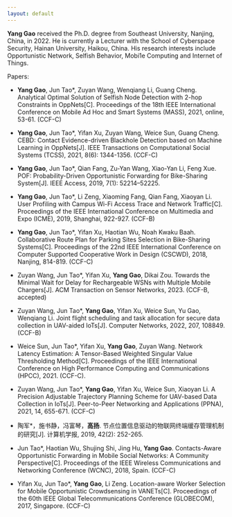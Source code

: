 ```yaml
---
layout: default
---
```


**Yang Gao** received the Ph.D. degree from Southeast University, Nanjing, China, in 2022.
He is currently a Lecturer with the School of Cyberspace Security, Hainan University, Haikou, China.
His research interests include Opportunistic Network, Selfish Behavior, Mobi1e Computing and Internet of Things.

Papers:

- **Yang Gao**, Jun Tao*, Zuyan Wang, Wenqiang Li, Guang Cheng.
Analytical Optimal Solution of Selfish Node Detection with 2-hop Constraints in OppNets[C]. 
Proceedings of the 18th IEEE International Conference on Mobile Ad Hoc and Smart Systems (MASS), 2021, online, 53-61. (CCF-C)

- **Yang Gao**, Jun Tao*, Yifan Xu, Zuyan Wang, Weice Sun, Guang Cheng. 
CEBD: Contact Evidence-driven Blackhole Detection based on Machine Learning in OppNets[J]. 
IEEE Transactions on Computational Social Systems (TCSS), 2021, 8(6): 1344-1356. (CCF-C)

- **Yang Gao**, Jun Tao*, Qian Fang, Zu-Yan Wang, Xiao-Yan Li, Feng Xue. 
POF: Probability-Driven Opportunistic Forwarding for Bike-Sharing System[J]. 
IEEE Access, 2019, 7(1): 52214–52225.

- **Yang Gao**, Jun Tao*, Li Zeng, Xiaoming Fang, Qian Fang, Xiaoyan Li.
User Profiling with Campus Wi-Fi Access Trace and Network Traffic[C].
Proceedings of the IEEE International Conference on Multimedia and Expo (ICME), 2019, Shanghai, 922-927. (CCF-B)

- **Yang Gao**, Jun Tao*, Yifan Xu, Haotian Wu, Noah Kwaku Baah.
Collaborative Route Plan for Parking Sites Selection in Bike-Sharing Systems[C]. 
Proceedings of the 22nd IEEE International Conference on Computer Supported Cooperative Work in Design (CSCWD), 2018, Nanjing, 814-819. (CCF-C)

- Zuyan Wang, Jun Tao*, Yifan Xu, **Yang Gao**, Dikai Zou.
Towards the Minimal Wait for Delay for Rechargeable WSNs with Multiple Mobile Chargers[J].
ACM Transaction on Sensor Networks, 2023. (CCF-B, accepted)

- Zuyan Wang, Jun Tao*, **Yang Gao**, Yifan Xu, Weice Sun, Yu Gao, Wenqiang Li.
Joint flight scheduling and task allocation for secure data collection in UAV-aided IoTs[J].
Computer Networks, 2022, 207, 108849. (CCF-B)

- Weice Sun, Jun Tao*, Yifan Xu, **Yang Gao**, Zuyan Wang. 
Network Latency Estimation: A Tensor-Based Weighted Singular Value Thresholding Method[C].
Proceedings of the IEEE International Conference on High Performance Computing and Communications (HPCC), 2021. (CCF-C).

- Zuyan Wang, Jun Tao*, **Yang Gao**, Yifan Xu, Weice Sun, Xiaoyan Li.
A Precision Adjustable Trajectory Planning Scheme for UAV-based Data Collection in IoTs[J].
Peer-to-Peer Networking and Applications (PPNA), 2021, 14, 655-671. (CCF-C)

- 陶军*，施书静，冯富琴，**高扬**. 节点位置信息驱动的物联网终端缓存管理机制的研究[J].
计算机学报, 2019, 42(2): 252-265.

- Jun Tao*, Haotian Wu, Shujing Shi, Jing Hu, **Yang Gao**.
Contacts-Aware Opportunistic Forwarding in Mobile Social Networks: A Community Perspective[C].
Proceedings of the IEEE Wireless Communications and Networking Conference (WCNC), 2018, Spain. (CCF-C)

- Yifan Xu, Jun Tao*, **Yang Gao**, Li Zeng.
Location-aware Worker Selection for Mobile Opportunistic Crowdsensing in VANETs[C]. 
Proceedings of the 60th IEEE Global Telecommunications Conference (GLOBECOM), 2017, Singapore. (CCF-C)

